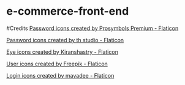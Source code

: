 # e-commerce-front-end

#Credits
<a href="https://www.flaticon.com/free-icons/password" title="password icons">Password icons created by Prosymbols Premium - Flaticon</a>

<a href="https://www.flaticon.com/free-icons/password" title="password icons">Password icons created by th studio - Flaticon</a>

<a href="https://www.flaticon.com/free-icons/eye" title="eye icons">Eye icons created by Kiranshastry - Flaticon</a>

<a href="https://www.flaticon.com/free-icons/user" title="user icons">User icons created by Freepik - Flaticon</a>

<a href="https://www.flaticon.com/free-icons/login" title="login icons">Login icons created by mavadee - Flaticon</a>